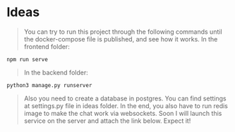 # Ideas
> You can try to run this project through the following commands until the docker-compose file is published, and see how it works.
> In the frontend folder:
```
npm run serve
```
> In the backend folder:
```
python3 manage.py runserver
```
> Also you need to create a database in postgres. You can find settings at settings.py file in ideas folder.
> In the end, you also have to run redis image to make the chat work via websockets.
> Soon I will launch this service on the server and attach the link below. Expect it!

